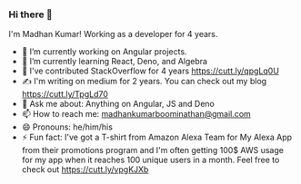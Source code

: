 ### Hi there 👋

I'm Madhan Kumar! Working as a developer for 4 years.

- 🔭 I’m currently working on Angular projects.
- 🌱 I’m currently learning React, Deno, and Algebra 
- 👯 I've contributed StackOverflow for 4 years https://cutt.ly/qpgLq0U
- ✍️ I'm writing on medium for 2 years. You can check out my blog https://cutt.ly/TpgLd70
- 💬 Ask me about: Anything on Angular, JS and Deno
- 📫 How to reach me: madhankumarboominathan@gmail.com
- 😄 Pronouns: he/him/his
- ⚡ Fun fact: I've got a T-shirt from Amazon Alexa Team for My Alexa App from their promotions program and I'm often getting 100$ AWS usage for my app when it reaches 100 unique users in a month. Feel free to check out https://cutt.ly/vpgKJXb
